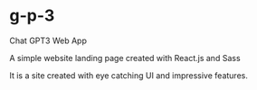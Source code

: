 # g-p-3
Chat GPT3 Web App

A simple website landing page created with React.js and Sass

It is a site created with eye catching UI and impressive features.
